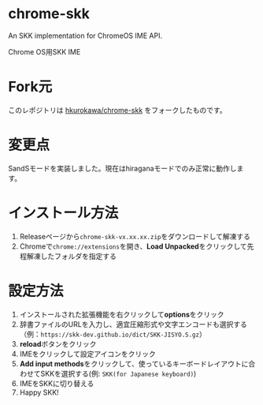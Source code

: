 # chrome-skk
An SKK implementation for ChromeOS IME API.

Chrome OS用SKK IME

# Fork元
このレポジトリは [hkurokawa/chrome-skk](https://github.com/hkurokawa/chrome-skk) をフォークしたものです。

# 変更点
SandSモードを実装しました。現在はhiraganaモードでのみ正常に動作します。

# インストール方法
1. Releaseページから`chrome-skk-vx.xx.xx.zip`をダウンロードして解凍する
1. Chromeで`chrome://extensions`を開き、**Load Unpacked**をクリックして先程解凍したフォルダを指定する

# 設定方法
1. インストールされた拡張機能を右クリックして**options**をクリック
1. 辞書ファイルのURLを入力し、適宜圧縮形式や文字エンコードも選択する（例：`https://skk-dev.github.io/dict/SKK-JISYO.S.gz`）
1. **reload**ボタンをクリック
1. IMEをクリックして設定アイコンをクリック
1. **Add input methods**をクリックして、使っているキーボードレイアウトに合わせてSKKを選択する(例: `SKK(for Japanese keyboard)`)
1. IMEをSKKに切り替える
1. Happy SKK!
